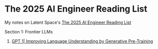 # The 2025 AI Engineer Reading List
My notes on Latent Space's [The 2025 AI Engineer Reading List](https://www.latent.space/p/2025-papers#%C2%A7section-frontier-llms)


Section 1: Frontier LLMs
1. [GPT 1| Improving Language Understanding by Generative Pre-Training](https://github.com/ashitas96/the-2025-ai-engineer-reading-list/blob/main/notes/Section%201%20-%20Frontier%20LLMs/GPT-1.md)
